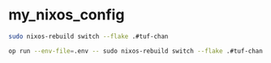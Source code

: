 # my_nixos_config

```bash
sudo nixos-rebuild switch --flake .#tuf-chan
```
```bash
op run --env-file=.env -- sudo nixos-rebuild switch --flake .#tuf-chan
```
